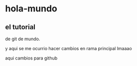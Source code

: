 # hola-mundo




## el tutorial 
de git de  mundo.


y aqui se me ocurrio hacer  cambios en rama principal lmaaao

aqui cambios para github
